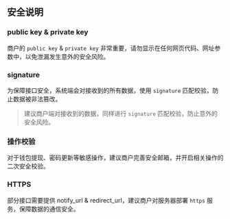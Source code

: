 ## 安全说明
### public key & private key
商户的 ```public key``` & ```private key``` 非常重要，请勿显示在任何网页代码、网址参数中，以免泄漏发生意外的安全风险。

### signature
为保障接口安全，系统端会对接收到的所有数据，使用 ```signature``` 匹配校验，防止数据被非法篡改。

> 建议商户端对接收到的数据，同样进行 ```signature``` 匹配校验，防止意外的安全风险。

### 操作校验
对于钱包提现、密码更新等敏感操作，建议商户完善安全邮箱，并开启相关操作的二次安全校验。

### HTTPS
部分接口需要提供 notify_url & redirect_url，建议商户对服务器部署 ```https``` 服务，保障数据的通信安全。